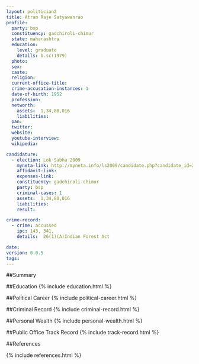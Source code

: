 ```yaml
---
layout: politician2
title: Atram Raje Satyawanrao
profile: 
  party: bsp
  constituency: gadchiroli-chimur
  state: maharashtra
  education: 
    level: graduate
    details: b.sc(1979)
  photo: 
  sex: 
  caste: 
  religion: 
  current-office-title: 
  crime-accusation-instances: 1
  date-of-birth: 1952
  profession: 
  networth: 
    assets:  1,34,80,016
    liabilities: 
  pan: 
  twitter: 
  website: 
  youtube-interview: 
  wikipedia: 

candidature: 
  - election: Lok Sabha 2009
    myneta-link: http://myneta.info/ls2009/candidate.php?candidate_id=220
    affidavit-link: 
    expenses-link: 
    constituency: gadchiroli-chimur 
    party: bsp
    criminal-cases: 1
    assets:  1,34,80,016
    liabilities: 
    result:  

crime-record: 
  - crime: accussed
    ipc: 143, 341,
    details:  26(1)(A)Indian Forest Act  

date: 
version: 0.0.5
tags: 
---
```

##Summary


##Education
{% include education.html %}


##Political Career
{% include political-career.html %}


##Criminal Record
{% include criminal-record.html %}


##Personal Wealth
{% include personal-wealth.html %}


##Public Office Track Record
{% include track-record.html %}


##References


{% include references.html %}